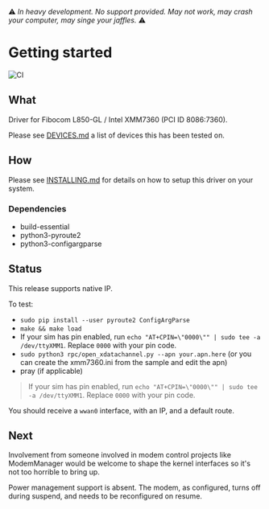⚠️ _*In heavy development. No support provided. May not work, may crash your computer, may singe your jaffles.*_ ⚠️

# Getting started

![CI](https://github.com/SimPilotAdamT/xmm7360-pci-spat/workflows/CI/badge.svg)

## What

Driver for Fibocom L850-GL / Intel XMM7360 (PCI ID 8086:7360).

Please see [DEVICES.md](DEVICES.md) a list of devices this has been tested on.

## How

Please see [INSTALLING.md](INSTALLING.md) for details on how to setup this driver on your system.

### Dependencies

- build-essential
- python3-pyroute2
- python3-configargparse

## Status

This release supports native IP.

To test:

- `sudo pip install --user pyroute2 ConfigArgParse`
- `make && make load`
- If your sim has pin enabled, run `echo "AT+CPIN=\"0000\"" | sudo tee -a /dev/ttyXMM1`. Replace `0000` with your pin code.
- `sudo python3 rpc/open_xdatachannel.py --apn your.apn.here` (or you can create the xmm7360.ini from the sample and edit the apn)
- pray (if applicable)

> If your sim has pin enabled, run `echo "AT+CPIN=\"0000\"" | sudo tee -a /dev/ttyXMM1`. Replace `0000` with your pin code.

You should receive a `wwan0` interface, with an IP, and a default route.

## Next

Involvement from someone involved in modem control projects like ModemManager
would be welcome to shape the kernel interfaces so it's not too horrible to
bring up.

Power management support is absent. The modem, as configured, turns off during
suspend, and needs to be reconfigured on resume.
